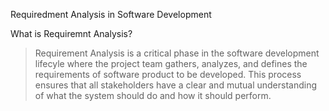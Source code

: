 Requiredment Analysis in Software Development

What is Requiremnt Analysis?
> Requirement Analysis is a critical phase in the software development lifecyle where the project team gathers, analyzes, and defines the requirements of software product to be developed. This process ensures that all stakeholders have a clear and mutual understanding of what the system should do and how it should perform. 
